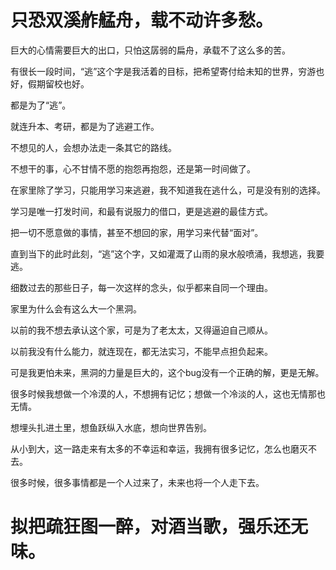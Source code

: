 # 只恐双溪舴艋舟，载不动许多愁。

巨大的心情需要巨大的出口，只怕这孱弱的扁舟，承载不了这么多的苦。

有很长一段时间，“逃”这个字是我活着的目标，把希望寄付给未知的世界，穷游也好，假期留校也好。

都是为了“逃”。

就连升本、考研，都是为了逃避工作。

不想见的人，会想办法走一条其它的路线。

不想干的事，心不甘情不愿的抱怨再抱怨，还是第一时间做了。

在家里除了学习，只能用学习来逃避，我不知道我在逃什么，可是没有别的选择。

学习是唯一打发时间，和最有说服力的借口，更是逃避的最佳方式。

把一切不愿意做的事情，甚至不想回的家，用学习来代替“面对”。

直到当下的此时此刻，“逃”这个字，又如灌溉了山雨的泉水般喷涌，我想逃，我要逃。

细数过去的那些日子，每一次这样的念头，似乎都来自同一个理由。

家里为什么会有这么大一个黑洞。

以前的我不想去承认这个家，可是为了老太太，又得逼迫自己顺从。

以前我没有什么能力，就连现在，都无法实习，不能早点担负起来。

可是我更怕未来，黑洞的力量是巨大的，这个bug没有一个正确的解，更是无解。

很多时候我想做一个冷漠的人，不想拥有记忆；想做一个冷淡的人，这也无情那也无情。

想埋头扎进土里，想鱼跃纵入水底，想向世界告别。

从小到大，这一路走来有太多的不幸运和幸运，我拥有很多记忆，怎么也磨灭不去。

很多时候，很多事情都是一个人过来了，未来也将一个人走下去。

# 拟把疏狂图一醉，对酒当歌，强乐还无味。